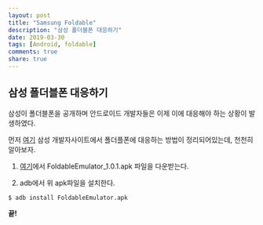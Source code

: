 ```yaml
---
layout: post
title: "Samsung Foldable"
description: "삼성 폴더블폰 대응하기"
date: 2019-03-30
tags: [Android, foldable]
comments: true
share: true
---
```


## 삼성 폴더블폰 대응하기

삼성이 폴더블폰을 공개하며 안드로이드 개발자들은 이제 이에 대응해야 하는 상황이 발생하였다.  

먼저 [여기](https://developer.samsung.com/galaxy/foldable) 삼성 개발자사이트에서 폴더플폰에 대응하는 방법이 정리되어있는데, 천천히 알아보자.  

1. [여기](https://developer.samsung.com/galaxy/foldable)에서 FoldableEmulator_1.0.1.apk 파일을 다운받는다.

2. adb에서 위 apk파일을 설치한다.
```
$ adb install FoldableEmulator.apk
```

**끝!**

